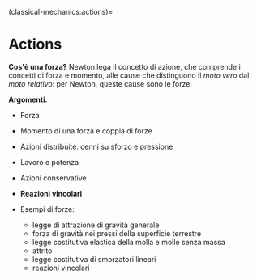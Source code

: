 <!--
```{article-info}
:author: basics
:date: "{sub-ref}`today`"
:read-time: "{sub-ref}`wordcount-minutes` min read"
```
-->

(classical-mechanics:actions)=
# Actions

**Cos'è una forza?**
Newton lega il concetto di azione, che comprende i concetti di forza e momento, alle cause che distinguono il *moto vero* dal *moto relativo*: per Newton, queste cause sono le forze.

**Argomenti.**
- Forza
- Momento di una forza e coppia di forze
- Azioni distribuite: cenni su sforzo e pressione
- Lavoro e potenza
- Azioni conservative
- **Reazioni vincolari**

- Esempi di forze:
  - legge di attrazione di gravità generale
  - forza di gravità nei pressi della superficie terrestre
  - legge costitutiva elastica della molla e molle senza massa
  - attrito
  - legge costitutiva di smorzatori lineari
  - reazioni vincolari


